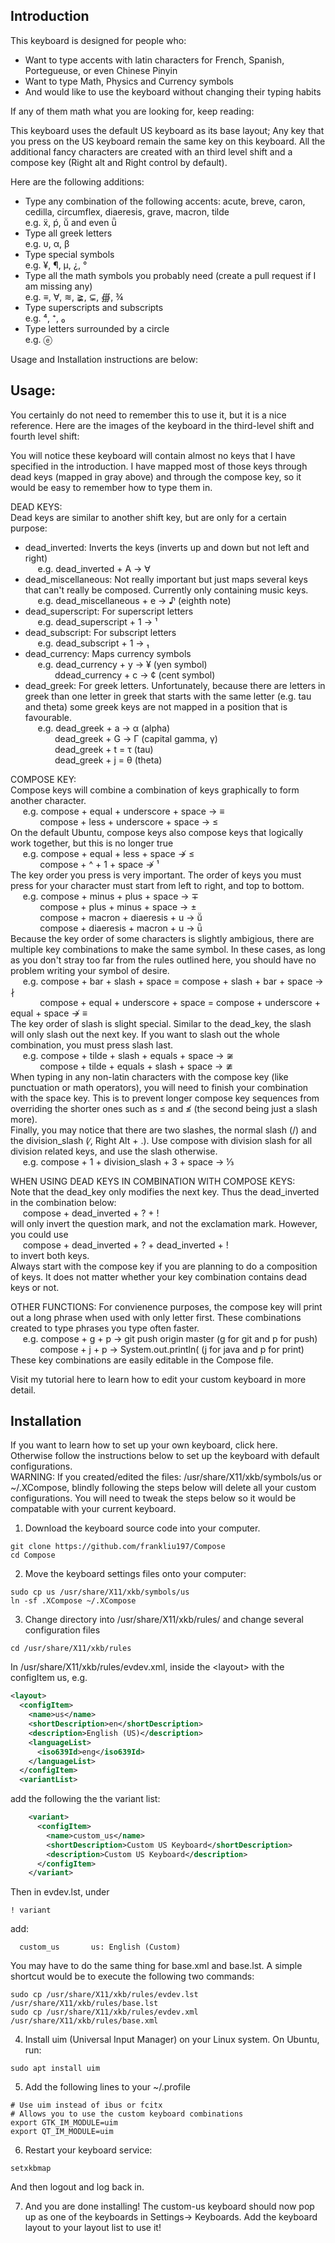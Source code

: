 ## Introduction

This keyboard is designed for people who:
  - Want to type accents with latin characters for French, Spanish, Portegueuse, or even Chinese Pinyin
  - Want to type Math, Physics and Currency symbols
  - And would like to use the keyboard without changing their typing habits

If any of them math what you are looking for, keep reading:

This keyboard uses the default US keyboard as its base layout; Any key that you press on the US keyboard remain the same key on this keyboard. All the additional fancy characters
are created with an third level shift and a compose key (Right alt and Right control by default).

Here are the following additions:
  - Type any combination of the following accents: acute, breve, caron, cedilla, circumflex, diaeresis, grave, macron, tilde  
    e.g. ẍ, ṕ, ṻ and even ǖ   
  - Type all greek letters  
    e.g. υ, α, β  
  - Type special symbols  
    e.g. ¥, ¶, µ, ¿, °  
  - Type all the math symbols you probably need (create a pull request if I am missing any)  
    e.g. ≡, ∀, ≋, ≩, ⊊, ∰, ¾  
  - Type superscripts and subscripts  
    e.g. ⁴, ⁺, ₀   
  - Type letters surrounded by a circle  
    e.g. ⓔ


Usage and Installation instructions are below:

## Usage: 

You certainly do not need to remember this to use it, but it is a nice reference. Here are the images of the keyboard in the third-level shift and fourth level shift:


You will notice these keyboard will contain almost no keys that I have specified in the introduction. I have mapped most of those keys through dead keys (mapped in gray above) and through the compose key, so it would be easy to remember how to type them in.

DEAD KEYS:  
Dead keys are similar to another shift key, but are only for a certain purpose:
- dead_inverted: Inverts the keys (inverts up and down but not left and right)  
  &nbsp;&nbsp;&nbsp;&nbsp;&nbsp;e.g.  dead_inverted + A → ∀  
- dead_miscellaneous: Not really important but just maps several keys that can't really be composed. Currently only containing music keys.  
  &nbsp;&nbsp;&nbsp;&nbsp;&nbsp;e.g. dead_miscellaneous + e → ♪ (eighth note)  
- dead_superscript: For superscript letters  
  &nbsp;&nbsp;&nbsp;&nbsp;&nbsp;e.g. dead_superscript + 1 → ¹  
- dead_subscript: For subscript letters  
  &nbsp;&nbsp;&nbsp;&nbsp;&nbsp;e.g. dead_subscript + 1 → ₁  
- dead_currency: Maps currency symbols    
  &nbsp;&nbsp;&nbsp;&nbsp;&nbsp;e.g. dead_currency + y → ¥ (yen symbol)  
  &nbsp;&nbsp;&nbsp;&nbsp;&nbsp;&nbsp;&nbsp;&nbsp;&nbsp;&nbsp;&nbsp;&nbsp;ddead_currency + c → ¢ (cent symbol)  
- dead_greek: For greek letters. Unfortunately, because there are letters in greek than one letter in greek that starts with the same letter (e.g. tau and theta)
some greek keys are not mapped in a position that is favourable.  
&nbsp;&nbsp;&nbsp;&nbsp;&nbsp;e.g. dead_greek + a → α (alpha)   
&nbsp;&nbsp;&nbsp;&nbsp;&nbsp;&nbsp;&nbsp;&nbsp;&nbsp;&nbsp;&nbsp;&nbsp;dead_greek + G → Γ (capital gamma, γ)    
&nbsp;&nbsp;&nbsp;&nbsp;&nbsp;&nbsp;&nbsp;&nbsp;&nbsp;&nbsp;&nbsp;&nbsp;dead_greek + t = τ (tau)   
&nbsp;&nbsp;&nbsp;&nbsp;&nbsp;&nbsp;&nbsp;&nbsp;&nbsp;&nbsp;&nbsp;&nbsp;dead_greek + j = θ (theta)   

COMPOSE KEY:  
Compose keys will combine a combination of keys graphically to form another character.   
&nbsp;&nbsp;&nbsp;&nbsp;&nbsp;e.g. compose + equal + underscore + space →  ≡     
&nbsp;&nbsp;&nbsp;&nbsp;&nbsp;&nbsp;&nbsp;&nbsp;&nbsp;&nbsp;&nbsp;&nbsp;compose + less + underscore + space → ≤    
On the default Ubuntu, compose keys also compose keys that logically work together, but this is no longer true   
&nbsp;&nbsp;&nbsp;&nbsp;&nbsp;e.g. compose + equal + less + space ↛  ≤    
&nbsp;&nbsp;&nbsp;&nbsp;&nbsp;&nbsp;&nbsp;&nbsp;&nbsp;&nbsp;&nbsp;&nbsp;compose + ^ + 1 + space ↛ ¹    
The key order you press is very important. The order of keys you must press for your character must start from left to right, and top to bottom.  
&nbsp;&nbsp;&nbsp;&nbsp;&nbsp;e.g. compose + minus + plus + space → ∓   
&nbsp;&nbsp;&nbsp;&nbsp;&nbsp;&nbsp;&nbsp;&nbsp;&nbsp;&nbsp;&nbsp;&nbsp;compose + plus + minus + space → ±  
&nbsp;&nbsp;&nbsp;&nbsp;&nbsp;&nbsp;&nbsp;&nbsp;&nbsp;&nbsp;&nbsp;&nbsp;compose + macron + diaeresis + u → ṻ   
&nbsp;&nbsp;&nbsp;&nbsp;&nbsp;&nbsp;&nbsp;&nbsp;&nbsp;&nbsp;&nbsp;&nbsp;compose + diaeresis + macron + u → ǖ  
Because the key order of some characters is slightly ambigious, there are multiple key combinations to make the same symbol. In these cases, as long as you don't stray too far from the rules outlined here, you should have no problem writing your symbol of desire.    
&nbsp;&nbsp;&nbsp;&nbsp;&nbsp;e.g. compose + bar + slash + space = compose + slash + bar + space → ∤  
&nbsp;&nbsp;&nbsp;&nbsp;&nbsp;&nbsp;&nbsp;&nbsp;&nbsp;&nbsp;&nbsp;&nbsp;compose + equal + underscore + space = compose + underscore + equal + space ↛ ≡  
The key order of slash is slight special. Similar to the dead_key, the slash will only slash out the next key. If you want to slash out the whole combination, you must press slash last.  
&nbsp;&nbsp;&nbsp;&nbsp;&nbsp;e.g. compose + tilde + slash + equals + space → ≆  
&nbsp;&nbsp;&nbsp;&nbsp;&nbsp;&nbsp;&nbsp;&nbsp;&nbsp;&nbsp;&nbsp;&nbsp;compose + tilde + equals + slash + space → ≇  
When typing in any non-latin characters with the compose key (like punctuation or math operators), you will need to finish your combination with the space key. This is to prevent longer compose key sequences from overriding the shorter ones
such as ≤ and ≰ (the second being just a slash more).  
Finally, you may notice that there are two slashes, the normal slash (/) and the division_slash (∕, Right Alt + .). Use compose with division slash for all division related keys, and use the slash otherwise.  
&nbsp;&nbsp;&nbsp;&nbsp;&nbsp;e.g. compose + 1 + division_slash + 3 + space → ⅓     


WHEN USING DEAD KEYS IN COMBINATION WITH COMPOSE KEYS:  
Note that the dead_key only modifies the next key. Thus the dead_inverted in the combination below:   
&nbsp;&nbsp;&nbsp;&nbsp;&nbsp;compose + dead_inverted + ? + !   
will only invert the question mark, and not the exclamation mark. However, you could use   
&nbsp;&nbsp;&nbsp;&nbsp;&nbsp;compose + dead_inverted + ? + dead_inverted + !   
to invert both keys.  
Always start with the compose key if you are planning to do a composition of keys. It does not matter whether your key combination contains dead keys or not.  

OTHER FUNCTIONS:
For convienence purposes, the compose key will print out a long phrase when used with only letter first. These combinations created to type phrases you type often faster.  
&nbsp;&nbsp;&nbsp;&nbsp;&nbsp;e.g. compose + g + p → git push origin master      (g for git and p for push)  
&nbsp;&nbsp;&nbsp;&nbsp;&nbsp;&nbsp;&nbsp;&nbsp;&nbsp;&nbsp;&nbsp;&nbsp;compose + j + p → System.out.println(         (j for java and p for print)  
These key combinations are easily editable in the Compose file.  

Visit my tutorial here to learn how to edit your custom keyboard in more detail.  


## Installation

If you want to learn how to set up your own keyboard, click here.  
Otherwise follow the instructions below to set up the keyboard with default configurations.  
WARNING: If you created/edited the files: /usr/share/X11/xkb/symbols/us or ~/.XCompose, blindly following the steps below will delete all your custom configurations. You will need to tweak the steps below so it would be compatable with your current keyboard.  

1. Download the keyboard source code into your computer.
```
git clone https://github.com/frankliu197/Compose 
cd Compose
```
2. Move the keyboard settings files onto your computer:
```
sudo cp us /usr/share/X11/xkb/symbols/us
ln -sf .XCompose ~/.XCompose
``` 
3. Change directory into /usr/share/X11/xkb/rules/ and change several configuration files
```
cd /usr/share/X11/xkb/rules
```
In /usr/share/X11/xkb/rules/evdev.xml, inside the \<layout\> with the configItem us, e.g. 
```xml
<layout>
  <configItem>
    <name>us</name>
    <shortDescription>en</shortDescription>
    <description>English (US)</description>
    <languageList>
      <iso639Id>eng</iso639Id>
    </languageList>
  </configItem>
  <variantList>
```
add the following the the variant list:
```xml
    <variant>
      <configItem>
        <name>custom_us</name>
        <shortDescription>Custom US Keyboard</shortDescription>
        <description>Custom US Keyboard</description>
      </configItem>
    </variant>
```
Then in evdev.lst, under 
```
! variant
```
   add: 
```
  custom_us       us: English (Custom)
```
You may have to do the same thing for base.xml and base.lst. A simple shortcut would be to execute the following two commands:
```
sudo cp /usr/share/X11/xkb/rules/evdev.lst /usr/share/X11/xkb/rules/base.lst
sudo cp /usr/share/X11/xkb/rules/evdev.xml /usr/share/X11/xkb/rules/base.xml
```

4. Install uim (Universal Input Manager) on your Linux system. On Ubuntu, run:
```
sudo apt install uim
```
5. Add the following lines to your ~/.profile
```
# Use uim instead of ibus or fcitx
# Allows you to use the custom keyboard combinations
export GTK_IM_MODULE=uim
export QT_IM_MODULE=uim
```

6. Restart your keyboard service:
```
setxkbmap
```
And then logout and log back in.

7. And you are done installing! The custom-us keyboard should now pop up as one of the keyboards in Settings→ Keyboards. Add the keyboard layout to your layout list to use it!
